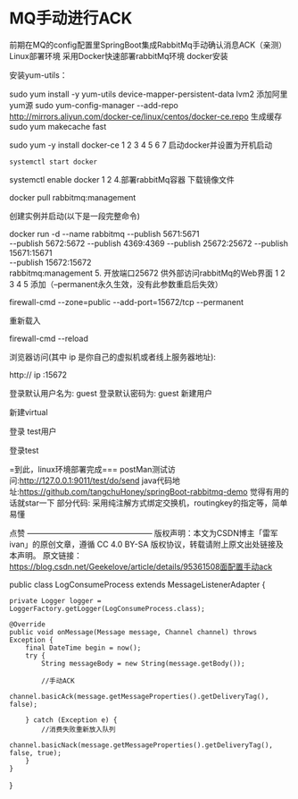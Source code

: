 # MQ手动进行ACK

前期在MQ的config配置里SpringBoot集成RabbitMq手动确认消息ACK（亲测）
Linux部署环境
采用Docker快速部署rabbitMq环境
docker安装

安装yum-utils：

sudo yum install -y yum-utils device-mapper-persistent-data lvm2
添加阿里yum源
sudo yum-config-manager --add-repo http://mirrors.aliyun.com/docker-ce/linux/centos/docker-ce.repo
生成缓存
sudo yum makecache fast

sudo yum -y install docker-ce
1
2
3
4
5
6
7
启动docker并设置为开机启动

    systemctl start docker
   systemctl enable docker
1
2
4.部署rabbitMq容器
下载镜像文件

docker pull rabbitmq:management

创建实例并启动(以下是一段完整命令)

docker run -d --name rabbitmq --publish 5671:5671 \
--publish 5672:5672 --publish 4369:4369 --publish 25672:25672 --publish 15671:15671  \
--publish 15672:15672 \
rabbitmq:management
5. 开放端口25672 供外部访问rabbitMq的Web界面
1
2
3
4
5
添加（–permanent永久生效，没有此参数重启后失效）

firewall-cmd --zone=public --add-port=15672/tcp --permanent

重新载入

firewall-cmd --reload

浏览器访问(其中 ip 是你自己的虚拟机或者线上服务器地址):

http:// ip :15672

登录默认用户名为: guest
登录默认密码为: guest
新建用户


新建virtual


登录 test用户

登录test

=到此，linux环境部署完成===
postMan测试访问:http://127.0.0.1:9011/test/do/send
java代码地址:https://github.com/tangchuHoney/springBoot-rabbitmq-demo 觉得有用的话就star一下
部分代码:
采用纯注解方式绑定交换机，routingkey的指定等，简单易懂


点赞
————————————————
版权声明：本文为CSDN博主「雷军ivan」的原创文章，遵循 CC 4.0 BY-SA 版权协议，转载请附上原文出处链接及本声明。
原文链接：https://blog.csdn.net/Geekelove/article/details/95361508面配置手动ack

public class LogConsumeProcess extends MessageListenerAdapter {

    private Logger logger = LoggerFactory.getLogger(LogConsumeProcess.class);
     
    @Override
    public void onMessage(Message message, Channel channel) throws Exception {
        final DateTime begin = now();
        try {
            String messageBody = new String(message.getBody());
           
            //手动ACK
            channel.basicAck(message.getMessageProperties().getDeliveryTag(), false);
    
        } catch (Exception e) {
            //消费失败重新放入队列
            channel.basicNack(message.getMessageProperties().getDeliveryTag(), false, true);
        }
    }
}